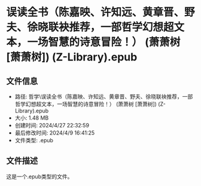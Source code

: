 ﻿# 误读全书（陈嘉映、许知远、黄章晋、野夫、徐晓联袂推荐，一部哲学幻想超文本，一场智慧的诗意冒险！） (萧萧树 [萧萧树]) (Z-Library).epub

## 文件信息
- 路径: 哲学\误读全书（陈嘉映、许知远、黄章晋、野夫、徐晓联袂推荐，一部哲学幻想超文本，一场智慧的诗意冒险！） (萧萧树 [萧萧树]) (Z-Library).epub
- 大小: 1.48 MB
- 创建时间: 2024/4/27 22:32:59
- 最后修改时间: 2024/4/9 16:41:25
- 文件类型: .epub

## 文件描述
这是一个.epub类型的文件。

